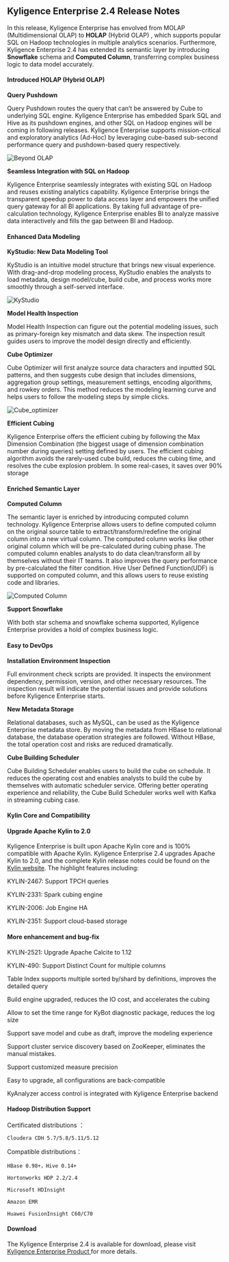 ## Kyligence Enterprise 2.4 Release Notes

In this release, Kyligence Enterprise has envolved from MOLAP (Multidimensional OLAP) to **HOLAP** (Hybrid OLAP) , which supports popular SQL on Hadoop technologies in multiple analytics scenarios. Furthermore, Kyligence Enterprise 2.4 has extended its semantic layer by introducing **Snowflake** schema and **Computed Column**, transferring complex business logic to data model accurately.



#### **Introduced HOLAP (Hybrid OLAP)**

**Query Pushdown** 

Query Pushdown routes the query that can’t be answered by Cube to underlying SQL engine. Kyligence Enterprise has embedded Spark SQL and Hive as its pushdown engines, and other SQL on Hadoop engines will be coming in following releases. Kyligence Enterprise supports mission-critical and exploratory analytics (Ad-Hoc) by leveraging cube-based sub-second performance query and pushdown-based query respectively.

![Beyond OLAP](images/KAP24/Query_pushdown_EN.png)

**Seamless Integration with SQL on Hadoop** 

Kyligence Enterprise seamlessly integrates with existing SQL on Hadoop and reuses existing analytics capability. Kyligence Enterprise brings the transparent speedup power to data access layer and empowers the unified query gateway for all BI applications. By taking full advantage of pre-calculation technology, Kyligence Enterprise enables BI to analyze massive data interactively and fills the gap between BI and Hadoop.



#### **Enhanced Data Modeling**

**KyStudio: New Data Modeling Tool**

KyStudio is an intuitive model structure that brings new visual experience. With drag-and-drop modeling process, KyStudio enables the analysts to load metadata, design model/cube, build cube, and process works more smoothly through a self-served interface.

![KyStudio](images/KAP24/24_kystudio.png)

**Model Health Inspection**

Model Health Inspection can figure out the potential modeling issues, such as primary-foreign key mismatch and data skew. The inspection result guides users to improve the model design directly and efficiently.

**Cube Optimizer**

Cube Optimizer will first analyze source data characters and inputted SQL patterns, and then suggests cube design that includes dimensions, aggregation group settings, measurement settings, encoding algorithms, and rowkey orders. This method reduces the modeling learning curve and helps users to follow the modeling steps by simple clicks.

![Cube_optimizer](images/KAP24/EN_release_note_optimizer.png)

**Efficient Cubing**

Kyligence Enterprise offers the efficient cubing by following the Max Dimension Combination (the biggest usage of dimension combination number during queries) setting defined by users. The efficient cubing algorithm avoids the rarely-used cube build, reduces the cubing time, and resolves the cube explosion problem. In some real-cases, it saves over 90% storage



#### Enriched Semantic Layer

**Computed Column**

The semantic layer is enriched by introducing computed column technology. Kyligence Enterprise allows users to define computed column on the original source table to extract/transform/redefine the original column into a new virtual column. The computed column works like other original column which will be pre-calculated during cubing phase. The computed column enables analysts to do data clean/transform all by themselves without their IT teams. It also improves the query performance by pre-calculated the filter condition. Hive User Defined Function(UDF) is supported on computed column, and this allows users to reuse existing code and libraries. 

![Computed Column](images/KAP24/Computed_Column_EN.png)

**Support Snowflake**

With both star schema and snowflake schema supported, Kyligence Enterprise provides a hold of complex business logic.



#### **Easy to DevOps**

**Installation Environment Inspection**

Full environment check scripts are provided. It inspects the environment dependency, permission, version, and other necessary resources. The inspection result will indicate the potential issues and provide solutions before Kyligence Enterprise starts.

**New Metadata Storage**

Relational databases, such as MySQL, can be used as the Kyligence Enterprise metadata store. By moving the metadata from HBase to relational database, the database operation strategies are followed. Without HBase, the total operation cost and risks are reduced dramatically.

**Cube Building Scheduler**

Cube Building Scheduler enables users to build the cube on schedule. It reduces the operating cost and enables analysts to build the cube by themselves with automatic scheduler service. Offering better operating experience and reliability, the Cube Build Scheduler works well with Kafka in streaming cubing case.



#### **Kylin Core and Compatibility**

#### Upgrade Apache Kylin to 2.0

Kyligence Enterprise is built upon Apache Kylin core and is 100% compatible with Apache Kylin. Kyligence Enterprise 2.4 upgrades Apache Kylin to 2.0, and the complete Kylin release notes could be found on the [Kylin website](http://kylin.apache.org/blog/2017/02/25/v2.0.0-beta-ready/). The highlight features including:

KYLIN-2467: Support TPCH queries

KYLIN-2331: Spark cubing engine

KYLIN-2006: Job Engine HA

KYLIN-2351: Support cloud-based storage



#### More enhancement and bug-fix

KYLIN-2521: Upgrade Apache Calcite to 1.12

KYLIN-490: Support Distinct Count for multiple columns

Table Index supports multiple sorted by/shard by definitions, improves the detailed query

Build engine upgraded, reduces the IO cost, and accelerates the cubing 

Allow to set the time range for KyBot diagnostic package, reduces the log size

Support save model and cube as draft, improve the modeling experience

Support cluster service discovery based on ZooKeeper, eliminates the manual mistakes. 

Support customized measure precision 

Easy to upgrade, all configurations are back-compatible

KyAnalyzer access control is integrated with Kyligence Enterprise backend



#### Hadoop Distribution Support

 Certificated distributions ：

  	Cloudera CDH 5.7/5.8/5.11/5.12

  Compatible distributions：

  	HBase 0.98+，Hive 0.14+

  	Hortonworks HDP 2.2/2.4

  	Microsoft HDInsight

  	Amazon EMR

  	Huawei FusionInsight C60/C70



#### **Download**

The Kyligence Enterprise 2.4 is available for download, please visit[ Kyligence Enterprise Product ](http://kyligence.io/products/#kap)for more details.
